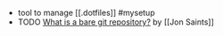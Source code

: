 - tool to manage [[.dotfiles]] #mysetup
- TODO [What is a bare git repository?](https://www.saintsjd.com/2011/01/what-is-a-bare-git-repository/) by [[Jon Saints]]